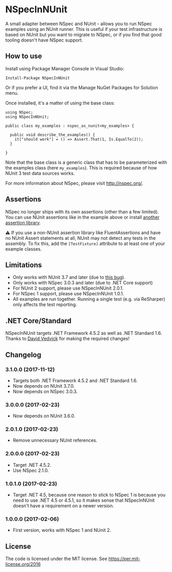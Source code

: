 # NSpecInNUnit

A small adapter between NSpec and NUnit - allows you to run NSpec examples using an NUnit runner.
This is useful if your test infrastructure is based on NUnit but you want to migrate to NSpec, or
if you find that good tooling doesn't have NSpec support.

## How to use

Install using Package Manager Console in Visual Studio:

    Install-Package NSpecInNUnit

Or if you prefer a UI, find it via the Manage NuGet Packages for Solution menu.

Once installed, it's a matter of using the base class:

    using NSpec;
    using NSpecInNUnit;

    public class my_examples : nspec_as_nunit<my_examples> {

      public void describe_the_examples() {
        it["should work"] = () => Assert.That(1, Is.EqualTo(2));
      }

    }

Note that the base class is a generic class that has to be parameterized with the examples
class (here `my_examples`). This is required because of how NUnit 3 test data sources works.

For more information about NSpec, please visit http://nspec.org/.

## Assertions

NSpec no longer ships with its own assertions (other than a few limited). You can use NUnit 
assertions like in the example above or install [another assertion library](http://nspec.org/#assertions).

&#x26a0; If you use a non-NUnit assertion library like FluentAssertions and have no NUnit Assert statements
at all, NUnit may not detect any tests in the assembly. To fix this, add the `[TestFixture]` attribute
to at least one of your example classes.

## Limitations

* Only works with NUnit 3.7 and later (due to [this bug](https://github.com/nunit/nunit/issues/2052)).
* Only works with NSpec 3.0.3 and later (due to .NET Core support)
* For NUnit 2 support, please use NSpecInNUnit 2.0.1.
* For NSpec 1 support, please use NSpecInNUnit 1.0.1.
* All examples are run together. Running a single test (e.g. via ReSharper) only affects
  the test reporting.

## .NET Core/Standard

NSpecInNUnit targets .NET Framework 4.5.2 as well as .NET Standard 1.6.
Thanks to [David Vedvick](https://github.com/danrien) for making the required changes!

## Changelog

### 3.1.0.0 (2017-11-12)

* Targets both .NET Framework 4.5.2 and .NET Standard 1.6.
* Now depends on NUnit 3.7.0.
* Now depends on NSpec 3.0.3.

### 3.0.0.0 (2017-02-23)

* Now depends on NUnit 3.6.0.

### 2.0.1.0 (2017-02-23)

* Remove unnecessary NUnit references.

### 2.0.0.0 (2017-02-23)

* Target .NET 4.5.2.
* Use NSpec 2.1.0.

### 1.0.1.0 (2017-02-23)

* Target .NET 4.5, because one reason to stick to NSpec 1 is because you need to
  use .NET 4.5 or 4.5.1, so it makes sense that NSpecInNUnit doesn't have a
  requirement on a newer version.

### 1.0.0.0 (2017-02-06)

* First version, works with NSpec 1 and NUnit 2.

## License

The code is licensed under the MIT license. See https://per.mit-license.org/2016
